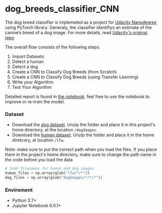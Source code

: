 # dog_breeds_classifier_CNN

The dog breed classifier is implemeted as a project for [Udacity Nanodegree](https://www.udacity.com/course/deep-learning-nanodegree--nd101) using PyTorch library. Generaly, the classifier identifiys an estimate of the canine’s breed of a dog image. For more details, read [Udacity's original repo](https://github.com/udacity/deep-learning-v2-pytorch/tree/master/project-dog-classification)

The overall flow consists of the following steps:

1. Import Datasets
2. Detect a human
3. Detect a dog
4. Create a CNN to Classify Dog Breeds (from Scratch)
5. Create a CNN to Classify Dog Breeds (using Transfer Learning)
6. Write your Algorithm
7. Test Your Algorithm

Detailed report is found in [the notebook](https://github.com/najwaWali/dog_breeds_classifier_CNN/blob/master/dog_app.ipynb).
feel free to use the notebook to improve or re-train the model.

### Dataset
- Download the [dog dataset](https://s3-us-west-1.amazonaws.com/udacity-aind/dog-project/lfw.zip).  Unzip the folder and place it in this project's home directory, at the location `/dogImages`.
- Download the [human dataset](https://s3-us-west-1.amazonaws.com/udacity-aind/dog-project/lfw.zip).  Unzip the folder and place it in the home diretcory, at location `/lfw`.

Note: make sure to put the correct path when you load the files. If you place them in the project's home directory, make sure to change the path name in the code before you load the data

```python
# load filenames for human and dog images
human_files = np.array(glob("lfw/*/*"))
dog_files = np.array(glob("dogImages/*/*/*"))
```

### Enviroment 

- Python 3.7+ 
- Jupyter Notebook 6.0.1+ 


